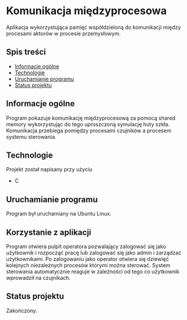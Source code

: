 

# Komunikacja międzyprocesowa
Aplikacja wykorzystująca pamięć współdzieloną do komunikacji między procesami aktorów w procesie przemysłowym.

## Spis treści
- [Informacje ogólne](#informacje-ogólne)
- [Technologie](#technologie)
- [Uruchamianie programu](#uruchamianie-programu)
- [Status projektu](#status-projektu)

## Informacje ogólne 
Program pokazuje komunikację międzyprocesową za pomocą shared memory wykorzystując do tego uproszczoną symulację huty szkła. Komunikacja przebiega pomiędzy procesami czujników a procesem systemu sterowania.

## Technologie
Projekt został napisany przy użyciu
- C

## Uruchamianie programu
Program był uruchamiany na Ubuntu Linux.

## Korzystanie z aplikacji
Program otwiera pulpit operatora pozwalający zalogować się jako użytkownik i rozpocząć pracę lub zalogować się jako admin i zarządzać użytkownikami. Po zalogowaniu jako operator otwiera się dziewięć kolejnych niezależnych procesów którymi można sterować. System sterowania automatycznie reaguje w zależności od tego co użytkownik wprowadził na czujnikach.

## Status projektu
Zakończony.





